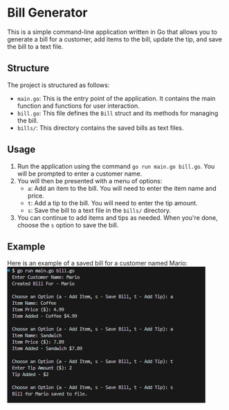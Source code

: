 # Bill Generator

This is a simple command-line application written in Go that allows you to generate a bill for a customer, add items to the bill, update the tip, and save the bill to a text file.

## Structure

The project is structured as follows:

- `main.go`: This is the entry point of the application. It contains the main function and functions for user interaction.
- `bill.go`: This file defines the `Bill` struct and its methods for managing the bill.
- `bills/`: This directory contains the saved bills as text files.

## Usage

1. Run the application using the command `go run main.go bill.go`. You will be prompted to enter a customer name.
2. You will then be presented with a menu of options:
   - `a`: Add an item to the bill. You will need to enter the item name and price.
   - `t`: Add a tip to the bill. You will need to enter the tip amount.
   - `s`: Save the bill to a text file in the `bills/` directory.
3. You can continue to add items and tips as needed. When you're done, choose the `s` option to save the bill.

## Example

Here is an example of a saved bill for a customer named Mario:
[![Mario's Bill](output.png)](bills/Mario.txtMario.txt)
